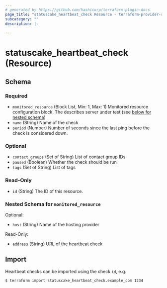```yaml
---
# generated by https://github.com/hashicorp/terraform-plugin-docs
page_title: "statuscake_heartbeat_check Resource - terraform-provider-statuscake"
subcategory: ""
description: |-
  
---
```


# statuscake_heartbeat_check (Resource)





<!-- schema generated by tfplugindocs -->
## Schema

### Required

- `monitored_resource` (Block List, Min: 1, Max: 1) Monitored resource configuration block. The describes server under test (see [below for nested schema](#nestedblock--monitored_resource))
- `name` (String) Name of the check
- `period` (Number) Number of seconds since the last ping before the check is considered down.

### Optional

- `contact_groups` (Set of String) List of contact group IDs
- `paused` (Boolean) Whether the check should be run
- `tags` (Set of String) List of tags

### Read-Only

- `id` (String) The ID of this resource.

<a id="nestedblock--monitored_resource"></a>
### Nested Schema for `monitored_resource`

Optional:

- `host` (String) Name of the hosting provider

Read-Only:

- `address` (String) URL of the heartbeat check

## Import

Heartbeat checks can be imported using the check `id`, e.g.

```
$ terraform import statuscake_heartbeat_check.example_com 1234
```
